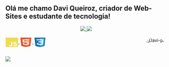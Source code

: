 ## Olá me chamo Davi Queiroz, criador de Web-Sites e estudante de tecnologia!
<div class="ui" align="center" >
  <a href="https://github.com/daviqueiroz21">
  <img height="150em" src="https://github-readme-stats.vercel.app/api?username=daviqueiroz21&show_icons=true&theme=dark&include_all_commits=true&count_private=true"/>
  </b>
  <img height="150em" src="https://github-readme-stats.vercel.app/api/top-langs/?username=daviqueiroz21&layout=compact&langs_count=7&theme=dark"/>
</div>
<div style="display: inline_block"  align="left" ><br>
  <img align="center" alt="Davi-Js" height="30" width="40" src="https://raw.githubusercontent.com/devicons/devicon/master/icons/javascript/javascript-plain.svg">
  <img align="center" alt="Davi-HTML" height="30" width="40" src="https://raw.githubusercontent.com/devicons/devicon/master/icons/html5/html5-original.svg">
  <img align="center" alt="Davi-CSS" height="30" width="40" src="https://raw.githubusercontent.com/devicons/devicon/master/icons/css3/css3-original.svg">
  <img align="right" alt="Davi-pic" height="150" style="border-radius:100px;" src="https://i.ibb.co/YPrt8HL/business-3d-young-black-man-jumping-1.png?width=676&height=676">
</div>
  
  ##
 
<div> 
  <a href = "mailto:davisilvaqueiroz@outlook.com.com" ><img src="https://img.shields.io/badge/-Outlook-%23333?style=for-the-badge&logo=gmail&logoColor=white" target="_blank"></a>
</div>

